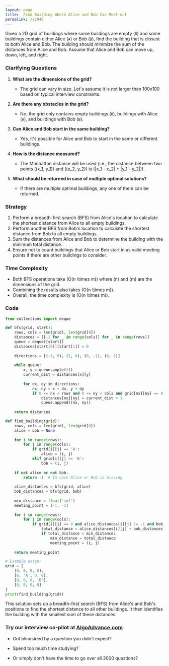 ```yaml
---
layout: page
title:  Find Building Where Alice and Bob Can Meet-out
permalink: /s2940
---
```


Given a 2D grid of buildings where some buildings are empty (`0`) and some buildings contain either Alice (`A`) or Bob (`B`), find the building that is closest to both Alice and Bob. The building should minimize the sum of the distances from Alice and Bob. Assume that Alice and Bob can move up, down, left, and right.

### Clarifying Questions

1. **What are the dimensions of the grid?**
   - The grid can vary in size. Let's assume it is not larger than 100x100 based on typical interview constraints.

2. **Are there any obstacles in the grid?**
   - No, the grid only contains empty buildings (`0`), buildings with Alice (`A`), and buildings with Bob (`B`).

3. **Can Alice and Bob start in the same building?**
   - Yes, it's possible for Alice and Bob to start in the same or different buildings.

4. **How is the distance measured?**
   - The Manhattan distance will be used (i.e., the distance between two points \((x_1, y_1)\) and \((x_2, y_2)\) is \(|x_1 - x_2| + |y_1 - y_2|\)).

5. **What should be returned in case of multiple optimal solutions?**
   - If there are multiple optimal buildings, any one of them can be returned.

### Strategy

1. Perform a breadth-first search (BFS) from Alice's location to calculate the shortest distance from Alice to all empty buildings.
2. Perform another BFS from Bob's location to calculate the shortest distance from Bob to all empty buildings.
3. Sum the distances from Alice and Bob to determine the building with the minimum total distance.
4. Ensure not to count buildings that Alice or Bob start in as valid meeting points if there are other buildings to consider.

### Time Complexity

- Both BFS operations take \(O(n \times m)\) where \(n\) and \(m\) are the dimensions of the grid.
- Combining the results also takes \(O(n \times m)\).
- Overall, the time complexity is \(O(n \times m)\).

### Code

```python
from collections import deque

def bfs(grid, start):
    rows, cols = len(grid), len(grid[0])
    distances = [[-1 for _ in range(cols)] for _ in range(rows)]
    queue = deque([start])
    distances[start[0]][start[1]] = 0
    
    directions = [(-1, 0), (1, 0), (0, -1), (0, 1)]
    
    while queue:
        x, y = queue.popleft()
        current_dist = distances[x][y]
        
        for dx, dy in directions:
            nx, ny = x + dx, y + dy
            if 0 <= nx < rows and 0 <= ny < cols and grid[nx][ny] == 0 and distances[nx][ny] == -1:
                distances[nx][ny] = current_dist + 1
                queue.append((nx, ny))
    
    return distances

def find_building(grid):
    rows, cols = len(grid), len(grid[0])
    alice = bob = None
    
    for i in range(rows):
        for j in range(cols):
            if grid[i][j] == 'A':
                alice = (i, j)
            elif grid[i][j] == 'B':
                bob = (i, j)
    
    if not alice or not bob:
        return -1  # In case Alice or Bob is missing
    
    alice_distances = bfs(grid, alice)
    bob_distances = bfs(grid, bob)
    
    min_distance = float('inf')
    meeting_point = (-1, -1)
    
    for i in range(rows):
        for j in range(cols):
            if grid[i][j] == 0 and alice_distances[i][j] != -1 and bob_distances[i][j] != -1:
                total_distance = alice_distances[i][j] + bob_distances[i][j]
                if total_distance < min_distance:
                    min_distance = total_distance
                    meeting_point = (i, j)
    
    return meeting_point

# Example usage:
grid = [
    [0, 0, 0, 0],
    [0, 'A', 0, 0],
    [0, 0, 0, 'B'],
    [0, 0, 0, 0]
]
print(find_building(grid))  
```

This solution sets up a breadth-first search (BFS) from Alice's and Bob's positions to find the shortest distance to all other buildings. It then identifies the building with the smallest sum of these distances.


### Try our interview co-pilot at [AlgoAdvance.com](https://algoAdvance.com)

- Got blindsided by a question you didn't expect?

- Spend too much time studying?

- Or simply don't have the time to go over all 3000 questions?

